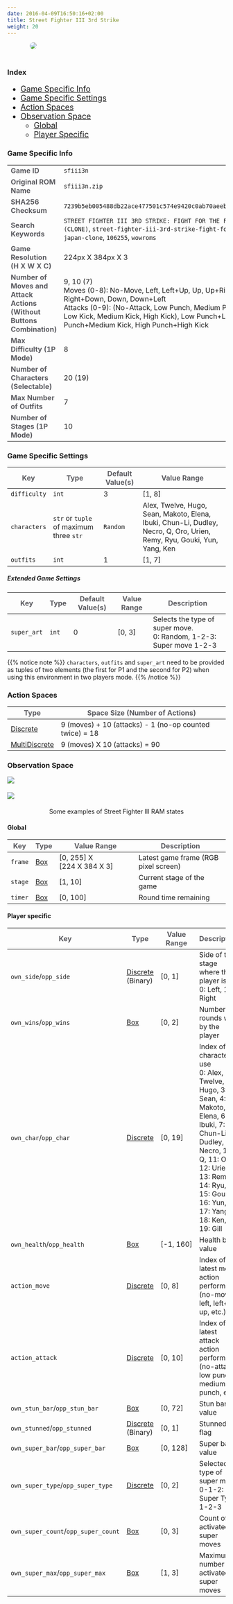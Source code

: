 ```yaml
---
date: 2016-04-09T16:50:16+02:00
title: Street Fighter III 3rd Strike
weight: 20
---
```


<figure style="margin-bottom:0px; margin-top:0px; margin-right:auto; margin-left:auto; width: 400px;">
  <img src="../../../images/envs/sfiii3n.jpg" style="margin-bottom:20px; border-radius: 10px;"/>
</figure>

### Index

<div style="font-size:1.125rem;">

- <a href="./#game-specific-info">Game Specific Info</a>
- <a href="./#game-specific-settings">Game Specific Settings</a>
- <a href="./#action-spaces">Action Spaces</a>
- <a href="./#observation-space">Observation Space</a>
  - <a href="./#global">Global</a>
  - <a href="./#player-specific">Player Specific</a>

</div>

### Game Specific Info

|                                                                                                                          |                                                                                                                                                                                                                                                                             |
| ------------------------------------------------------------------------------------------------------------------------ | --------------------------------------------------------------------------------------------------------------------------------------------------------------------------------------------------------------------------------------------------------------------------- |
| <strong><span style="color:#5B5B60;">Game ID</span></strong>                                                             | `sfiii3n`                                                                                                                                                                                                                                                                   |
| <strong><span style="color:#5B5B60;">Original ROM Name</span></strong>                                                   | `sfiii3n.zip`                                                                                                                                                                                                                                                               |
| <strong><span style="color:#5B5B60;">SHA256 Checksum</span></strong>                                                     | `7239b5eb005488db22ace477501c574e9420c0ab70aeeb0795dfeb474284d416`                                                                                                                                                                                                          |
| <strong><span style="color:#5B5B60;">Search Keywords</span></strong>                                                     | `STREET FIGHTER III 3RD STRIKE: FIGHT FOR THE FUTUR [JAPAN] (CLONE)`, `street-fighter-iii-3rd-strike-fight-for-the-futur-japan-clone`, `106255`, `wowroms`                                                                                                                  |
| <strong><span style="color:#5B5B60;">Game Resolution<br>(H X W X C)</span></strong>                                      | 224px&#160;X&#160;384px&#160;X&#160;3                                                                                                                                                                                                                                       |
| <strong><span style="color:#5B5B60;">Number of Moves and Attack Actions<br>(Without Buttons Combination)</span></strong> | 9, 10 (7)<br>Moves (0-8): No-Move, Left, Left+Up, Up, Up+Right, Right, Right+Down, Down, Down+Left<br>Attacks (0-9): (No-Attack, Low Punch, Medium Punch, High Punch, Low Kick, Medium Kick, High Kick), Low Punch+Low Kick, Medium Punch+Medium Kick, High Punch+High Kick |
| <strong><span style="color:#5B5B60;">Max Difficulty (1P Mode)</span></strong>                                            | 8                                                                                                                                                                                                                                                                           |
| <strong><span style="color:#5B5B60;">Number of Characters (Selectable)</span></strong>                                   | 20 (19)                                                                                                                                                                                                                                                                     |
| <strong><span style="color:#5B5B60;">Max Number of Outfits</span></strong>                                               | 7                                                                                                                                                                                                                                                                           |
| <strong><span style="color:#5B5B60;">Number of Stages (1P Mode)</span></strong>                                          | 10                                                                                                                                                                                                                                                                          |

### Game Specific Settings

| <strong><span style="color:#5B5B60;">Key</span></strong> | <strong><span style="color:#5B5B60;">Type</span></strong> | <strong><span style="color:#5B5B60;">Default Value(s)</span></strong> | <strong><span style="color:#5B5B60;">Value Range</span></strong>                                                        |
| -------------------------------------------------------- | --------------------------------------------------------- | --------------------------------------------------------------------- | ----------------------------------------------------------------------------------------------------------------------- |
| `difficulty`                                             | `int`                                                     | 3                                                                     | [1, 8]                                                                                                                  |
| `characters`                                             | `str` or `tuple` of maximum three `str`                   | `Random`                                                              | Alex, Twelve, Hugo, Sean, Makoto, Elena, Ibuki, Chun-Li, Dudley, Necro, Q, Oro, Urien, Remy, Ryu, Gouki, Yun, Yang, Ken |
| `outfits`                                           | `int`                                                     | 1                                                                     | [1, 7]                                                                                                                  |

##### Extended Game Settings

| <strong><span style="color:#5B5B60;">Key</span></strong> | <strong><span style="color:#5B5B60;">Type</span></strong> | <strong><span style="color:#5B5B60;">Default Value(s)</span></strong> | <strong><span style="color:#5B5B60;">Value Range</span></strong> | <strong><span style="color:#5B5B60;">Description</span></strong>      |
| -------------------------------------------------------- | --------------------------------------------------------- | --------------------------------------------------------------------- | ---------------------------------------------------------------- | --------------------------------------------------------------------- |
| `super_art`                                              | `int`                                                     | 0                                                                     | [0, 3]                                                           | Selects the type of super move.<br>0: Random, 1-2-3: Super move 1-2-3 |

{{% notice note %}}
`characters`, `outfits` and `super_art` need to be provided as tuples of two elements (the first for P1 and the second for P2) when using this environment in two players mode.
{{% /notice %}}

### Action Spaces

| <strong><span style="color:#5B5B60;">Type</span></strong>                                                          | <strong><span style="color:#5B5B60;">Space Size (Number of Actions)</span></strong> |
| ------------------------------------------------------------------------------------------------------------------ | ----------------------------------------------------------------------------------- |
| <a href="https://github.com/openai/gym/tree/master/gym/spaces/discrete.py" target="blank_">Discrete</a>            | 9 (moves) + 10 (attacks) - 1 (no-op counted twice) = 18                         |
| <a href="https://github.com/openai/gym/tree/master/gym/spaces/multi_discrete.py" target="blank_">MultiDiscrete</a> | 9 (moves) X 10 (attacks) = 90                                                         |                                                    |

### Observation Space

<figure style="margin-bottom:0px; margin-top:0px; margin-right:auto; margin-left:auto;">
  <img src="../../../images/envs/sfiii3nData.png" style="margin-bottom:20px;">
</figure>

<figure style="margin-bottom:0px; margin-top:0px; margin-right:auto; margin-left:auto;">
  <img src="../../../images/envs/sfiii3nData2.png" style="margin-bottom:20px;">
  <figcaption align="middle">Some examples of Street Fighter III RAM states</figcaption>
</figure>

#### Global

| <strong><span style="color:#5B5B60;">Key</span></strong> | <strong><span style="color:#5B5B60;">Type</span></strong>                                     | <strong><span style="color:#5B5B60;">Value Range</span></strong> | <strong><span style="color:#5B5B60;">Description</span></strong> |
| -------------------------------------------------------- | --------------------------------------------------------------------------------------------- | ---------------------------------------------------------------- | ---------------------------------------------------------------- |
| `frame`                                                  | <a href="https://github.com/openai/gym/tree/master/gym/spaces/box.py" target="blank_">Box</a> | [0,&#160;255] X [224&#160;X&#160;384&#160;X&#160;3]              | Latest game frame (RGB pixel screen)                             |
| `stage`                                                  | <a href="https://github.com/openai/gym/tree/master/gym/spaces/box.py" target="blank_">Box</a> | [1, 10]                                                          | Current stage of the game                                        |
| `timer`                                                  | <a href="https://github.com/openai/gym/tree/master/gym/spaces/box.py" target="blank_">Box</a> | [0, 100]                                                           | Round time remaining                                        |

#### Player specific

| <strong><span style="color:#5B5B60;">Key</span></strong> | <strong><span style="color:#5B5B60;">Type</span></strong>                                                        | <strong><span style="color:#5B5B60;">Value Range</span></strong> | <strong><span style="color:#5B5B60;">Description</span></strong>                                                                                                                                                                                                                                                                              |
| -------------------------------------------------------- | ---------------------------------------------------------------------------------------------------------------- | ---------------------------------------------------------------- | --------------------------------------------------------------------------------------------------------------------------------------------------------------------------------------------------------------------------------------------------------------------------------------------------------------------------------------------- |
| `own_side`/`opp_side`                                      | <a href="https://github.com/openai/gym/tree/master/gym/spaces/discrete.py" target="blank_">Discrete</a> (Binary) | [0,&#160;1]                                                      | Side of the stage where the player is<br>0: Left, 1: Right                                                                                                                                                                                                                                                                                    |
| `own_wins`/`opp_wins`                                      | <a href="https://github.com/openai/gym/tree/master/gym/spaces/box.py" target="blank_">Box</a>                    | [0,&#160;2]                                                      | Number of rounds won by the player                                                                                                                                                                                                                                                                                                            |
| `own_char`/`opp_char`                                      | <a href="https://github.com/openai/gym/tree/master/gym/spaces/discrete.py" target="blank_">Discrete</a>          | [0,&#160;19]                                                     | Index of character in use<br>0: Alex, 1: Twelve, 2: Hugo, 3: Sean, 4: Makoto, 5: Elena, 6: Ibuki, 7: Chun-Li, 8: Dudley, 9: Necro, 10: Q, 11: Oro, 12: Urien, 13: Remy, 14: Ryu, 15: Gouki, 16: Yun, 17: Yang, 18: Ken, 19: Gill                                                                                                              |
| `own_health`/`opp_health`                                  | <a href="https://github.com/openai/gym/tree/master/gym/spaces/box.py" target="blank_">Box</a>                    | [-1,&#160;160]                                                   | Health bar value                                                                                                                                                                                                                                                                                                                              |
| `action_move`                                         | <a href="https://github.com/openai/gym/tree/master/gym/spaces/discrete.py" target="blank_">Discrete</a>          | [0,&#160;8]                                                      | Index of latest move action performed (no-move, left, left+up, up, etc.)                                                                                                                                                                                                                                                                      |
| `action_attack`                                       | <a href="https://github.com/openai/gym/tree/master/gym/spaces/discrete.py" target="blank_">Discrete</a>          | [0,&#160;10]                                      | Index of latest attack action performed (no-attack, low punch, medium punch, etc.)                                                                                                                                                                                              |
| `own_stun_bar`/`opp_stun_bar`                                | <a href="https://github.com/openai/gym/tree/master/gym/spaces/box.py" target="blank_">Box</a>                    | [0,&#160;72]                                                     | Stun bar value                                                                                                                                                                                                                                                                                                                                |
| `own_stunned`/`opp_stunned`                                | <a href="https://github.com/openai/gym/tree/master/gym/spaces/discrete.py" target="blank_">Discrete</a> (Binary) | [0,&#160;1]                                                      | Stunned flag                                                                                                                                                                                                                                                                                                                                  |
| `own_super_bar`/`opp_super_bar`                              | <a href="https://github.com/openai/gym/tree/master/gym/spaces/box.py" target="blank_">Box</a>                    | [0,&#160;128]                                                    | Super bar value                                                                                                                                                                                                                                                                                                                               |
| `own_super_type`/`opp_super_type`                            | <a href="https://github.com/openai/gym/tree/master/gym/spaces/discrete.py" target="blank_">Discrete</a>          | [0,&#160;2]                                                      | Selected type of super move<br>0-1-2: Super Type 1-2-3                                                                                                                                                                                                                                                                                        |
| `own_super_count`/`opp_super_count`                          | <a href="https://github.com/openai/gym/tree/master/gym/spaces/box.py" target="blank_">Box</a>                    | [0,&#160;3]                                                      | Count of activated super moves                                                                                                                                                                                                                                                                                                                |
| `own_super_max`/`opp_super_max`                              | <a href="https://github.com/openai/gym/tree/master/gym/spaces/box.py" target="blank_">Box</a>                    | [1,&#160;3]                                                      | Maximum number of activated super moves                                                                                                                                                                                                                                                                                                       |
